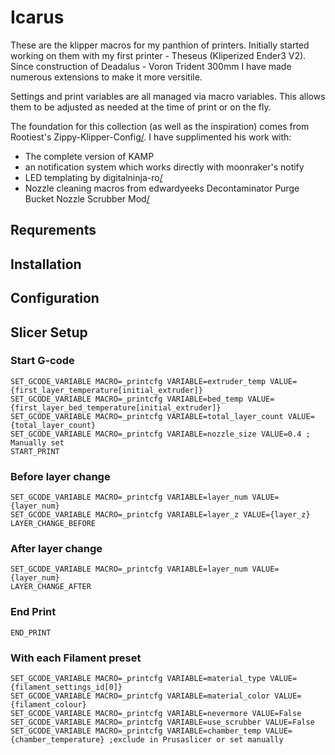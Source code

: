 # Icarus

These are the klipper macros for my panthion of printers. Initially started working on them with my first printer - Theseus (Kliperized Ender3 V2). Since construction of Deadalus - Voron Trident 300mm I have made numerous extensions to make it more versitile.

Settings and print variables are all managed via macro variables. This allows them to be adjusted as needed at the time of print or on the fly.

The foundation for this collection (as well as the inspiration) comes from Rootiest's Zippy-Klipper-Config[/](https://github.com/rootiest/zippy-klipper_config). I have supplimented his work with: 
- The complete version of KAMP
- an notification system which works directly with moonraker's notify
- LED templating by digitalninja-ro[/](https://github.com/digitalninja-ro/klipper-neopixel)
- Nozzle cleaning macros from edwardyeeks Decontaminator Purge Bucket Nozzle Scrubber Mod[/](https://github.com/VoronDesign/VoronUsers/tree/master/orphaned_mods/printer_mods/edwardyeeks/Decontaminator_Purge_Bucket_%26_Nozzle_Scrubber)

## Requrements

## Installation

## Configuration

## Slicer Setup
### Start G-code
```
SET_GCODE_VARIABLE MACRO=_printcfg VARIABLE=extruder_temp VALUE={first_layer_temperature[initial_extruder]}
SET_GCODE_VARIABLE MACRO=_printcfg VARIABLE=bed_temp VALUE={first_layer_bed_temperature[initial_extruder]}
SET_GCODE_VARIABLE MACRO=_printcfg VARIABLE=total_layer_count VALUE={total_layer_count}
SET_GCODE_VARIABLE MACRO=_printcfg VARIABLE=nozzle_size VALUE=0.4 ; Manually set 
START_PRINT
```
### Before layer change
```
SET_GCODE_VARIABLE MACRO=_printcfg VARIABLE=layer_num VALUE={layer_num}
SET_GCODE_VARIABLE MACRO=_printcfg VARIABLE=layer_z VALUE={layer_z}
LAYER_CHANGE_BEFORE
```
### After layer change
```
SET_GCODE_VARIABLE MACRO=_printcfg VARIABLE=layer_num VALUE={layer_num}
LAYER_CHANGE_AFTER
```
### End Print
```
END_PRINT
```
### With each Filament preset
```
SET_GCODE_VARIABLE MACRO=_printcfg VARIABLE=material_type VALUE={filament_settings_id[0]}
SET_GCODE_VARIABLE MACRO=_printcfg VARIABLE=material_color VALUE={filament_colour}
SET_GCODE_VARIABLE MACRO=_printcfg VARIABLE=nevermore VALUE=False
SET_GCODE_VARIABLE MACRO=_printcfg VARIABLE=use_scrubber VALUE=False
SET_GCODE_VARIABLE MACRO=_printcfg VARIABLE=chamber_temp VALUE={chamber_temperature} ;exclude in Prusaslicer or set manually
```